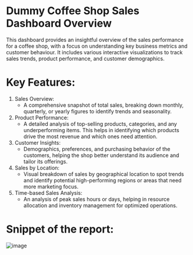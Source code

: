 # Dummy Coffee Shop Sales Dashboard Overview
This dashboard provides an insightful overview of the sales performance for a coffee shop, with a focus on understanding key business metrics and customer behaviour. It includes various interactive visualizations to track sales trends, product performance, and customer demographics.

# Key Features:
1. Sales Overview:
   - A comprehensive snapshot of total sales, breaking down monthly, quarterly, or yearly figures to identify trends and seasonality.
2. Product Performance:
   - A detailed analysis of top-selling products, categories, and any underperforming items. This helps in identifying which products drive the most revenue and which ones need attention.
3. Customer Insights:
   - Demographics, preferences, and purchasing behavior of the customers, helping the shop better understand its audience and tailor its offerings.
4. Sales by Location:
   - Visual breakdown of sales by geographical location to spot trends and identify potential high-performing regions or areas that need more marketing focus.
5. Time-based Sales Analysis:
   - An analysis of peak sales hours or days, helping in resource allocation and inventory management for optimized operations.

# Snippet of the report:
![image](https://github.com/user-attachments/assets/9d369b91-2a3b-4590-9c85-b7ee5a75ff7e)

